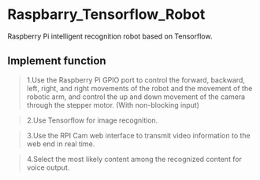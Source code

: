 # Raspbarry_Tensorflow_Robot
Raspberry Pi intelligent recognition robot based on Tensorflow.
## Implement function
> 1.Use the Raspberry Pi GPIO port to control the forward, backward, left, right, and right movements of the robot and the movement of the robotic arm, and control the up and down movement of the camera through the stepper motor. (With non-blocking input)

> 2.Use Tensorflow for image recognition.

> 3.Use the RPI Cam web interface to transmit video information to the web end in real time.

> 4.Select the most likely content among the recognized content for voice output.
